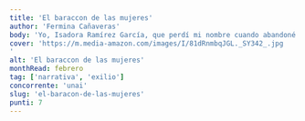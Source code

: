 ```yaml
---
title: 'El baraccon de las mujeres'
author: 'Fermina Cañaveras'
body: 'Yo, Isadora Ramírez García, que perdí mi nombre cuando abandoné España junto a mi madre, Carmen, y a mi tía Teresa en 1939 en busca de mi hermano Ignacio, voy a contarte mi historia, María. '
cover: 'https://m.media-amazon.com/images/I/81dRnmbqJGL._SY342_.jpg
'
alt: 'El baraccon de las mujeres'
monthRead: febrero
tag: ['narrativa', 'exilio']
concorrente: 'unai'
slug: 'el-baracon-de-las-mujeres'
punti: 7
---
```


